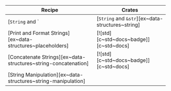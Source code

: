 | Recipe | Crates |
|---|---|
| [`String` and `| [`String` and `&str`][ex~data-structures~string] | [![std][c~std~docs~badge]][c~std~docs] |str`][ex~data-structures~string] | [![std][c~std~docs~badge]][c~std~docs] |
| [Print and Format Strings][ex~data-structures~placeholders] | [![std][c~std~docs~badge]][c~std~docs] |
| [Concatenate Strings][ex~data-structures~string-concatenation] | [![std][c~std~docs~badge]][c~std~docs] |
| [String Manipulation][ex~data-structures~string-manipulation] |
